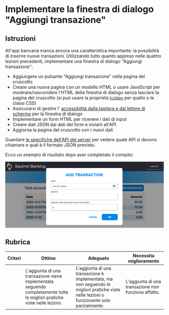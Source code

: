 # Implementare la finestra di dialogo "Aggiungi transazione"

## Istruzioni

All'app bancaria manca ancora una caratteristica importante: la possibilità di inserire nuove transazioni.
Utilizzando tutto quanto appreso nelle quattro lezioni precedenti, implementare una finestra di dialogo "Aggiungi transazione":

- Aggiungere un pulsante "Aggiungi transazione" nella pagina del cruscotto
- Creare una nuova pagina con un modello HTML o usare JavaScript per mostrare/nascondere l'HTML della finestra di dialogo senza lasciare la pagina del cruscotto (si può  usare la proprietà [`hidden`](https://developer.mozilla.org/en-US/docs/Web/HTML/Global_attributes/hidden) per quello o le classi CSS)
- Assicurarsi di gestire l' [accessibilità dalla tastiera e dal lettore di schermo](https://developer.paciellogroup.com/blog/2018/06/the-current-state-of-modal-dialog-accessibility/) per la finestra di dialogo
- Implementare un form HTML per ricevere i dati di input
- Creare dati JSON dai dati del form e inviarli all'API
- Aggiorna la pagina del cruscotto con i nuovi dati

Guardare [le specifiche dell'API del server](../api/README.md) per vedere quale API si devono chiamare e qual è il formato JSON previsto.

Ecco un esempio di risultato dopo aver completato il compito:

![Videata che mostra un esempio di dialogo "Aggiungi transizione"](../images/dialog.png)

## Rubrica

| Criteri | Ottimo | Adeguato | Necessita miglioramento |
| -------- | ------------------------------------------------------------------------------------------------ | ----------------------------------------------------------------------------------------------------------------------- | --------------------------------------------|
|          | L'aggiunta di una transazione viene implementata seguendo completamente tutte le migliori pratiche viste nelle lezioni. | L'aggiunta di una transazione è implementata, ma non seguendo le migliori pratiche viste nelle lezioni o funzionante solo parzialmente. | L'aggiunta di una transazione non funziona affatto. |
